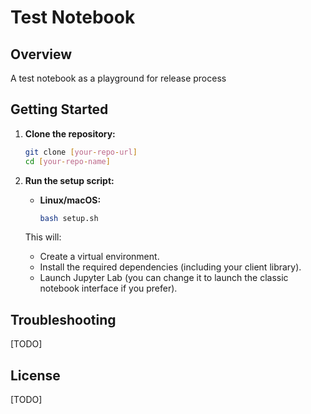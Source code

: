 # Test Notebook

## Overview

A test notebook as a playground for release process

## Getting Started

1.  **Clone the repository:**

    ```bash
    git clone [your-repo-url]
    cd [your-repo-name]
    ```

2.  **Run the setup script:**

    *   **Linux/macOS:**

        ```bash
        bash setup.sh
        ```

    This will:
    * Create a virtual environment.
    * Install the required dependencies (including your client library).
    * Launch Jupyter Lab (you can change it to launch the classic notebook interface if you prefer).

## Troubleshooting
[TODO]

## License
[TODO]
